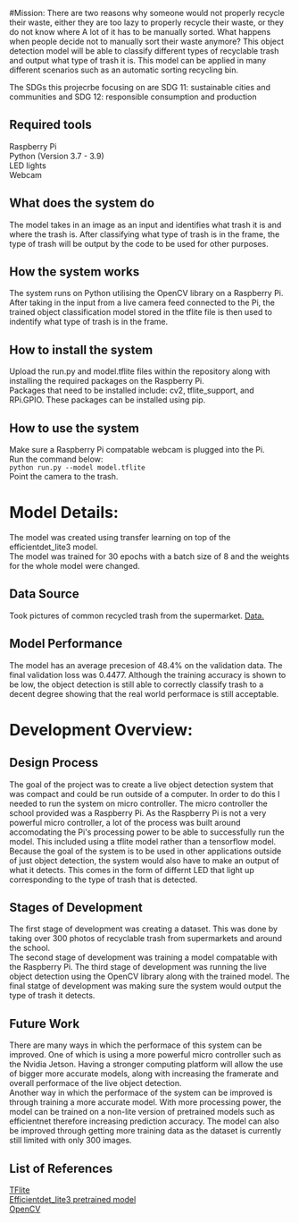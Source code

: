#Mission:
There are two reasons why someone would not properly recycle their waste, either they are too lazy to properly recycle their waste, or they do not know where A lot of it has to be manually sorted. What happens when people decide not to manually sort their waste anymore? This object detection model will be able to classify different types of recyclable trash and output what type of trash it is. This model can be applied in many different scenarios such as an automatic sorting recycling bin.

The SDGs this projecrbe focusing on are SDG 11: sustainable cities and communities and SDG 12: responsible consumption and production

## Required tools
Raspberry Pi <br> 
Python (Version 3.7 - 3.9) <br>
LED lights <br> 
Webcam <br> 

## What does the system do
The model takes in an image as an input and identifies what trash it is and where the trash is. After classifying what type of trash is in the frame, the type of trash will be output by the code to be used for other purposes.  

## How the system works  
The system runs on Python utilising the OpenCV library on a Raspberry Pi. After taking in the input from a live camera feed connected to the Pi, the trained object classification model stored in the tflite file is then used to indentify what type of trash is in the frame.   

## How to install the system
Upload the run.py and model.tflite files within the repository along with installing the required packages on the Raspberry Pi.  
Packages that need to be installed include: cv2, tflite_support, and RPi.GPIO. These packages can be installed using pip.  

## How to use the system
Make sure a Raspberry Pi compatable webcam is plugged into the Pi.  
Run the command below:  
`python run.py --model model.tflite`  
Point the camera to the trash.

# Model Details:
The model was created using transfer learning on top of the efficientdet_lite3 model.  
The model was trained for 30 epochs with a batch size of 8 and the weights for the whole model were changed.  

## Data Source
Took pictures of common recycled trash from the supermarket.
[Data.](https://drive.google.com/drive/folders/1UmpN3HiBLTDrQucEYZQCulAUr62JJf89?usp=sharing)

## Model Performance
The model has an average precesion of 48.4% on the validation data. The final validation loss was 0.4477. Although the training accuracy is shown to be low, the object detection is still able to correctly classify trash to a decent degree showing that the real world performace is still acceptable.


# Development Overview:

## Design Process
The goal of the project was to create a live object detection system that was compact and could be run outside of a computer. In order to do this I needed to run the system on micro controller. The micro controller the school provided was a Raspberry Pi. As the Raspberry Pi is not a very powerful micro controller, a lot of the process was built around accomodating the Pi's processing power to be able to successfully run the model. This included using a tflite model rather than a tensorflow model. Because the goal of the system is to be used in other applications outside of just object detection, the system would also have to make an output of what it detects. This comes in the form of differnt LED that light up corresponding to the type of trash that is detected.

## Stages of Development
The first stage of development was creating a dataset. This was done by taking over 300 photos of recyclable trash from supermarkets and around the school.   
The second stage of development was training a model compatable with the Raspberry Pi. 
The third stage of development was running the live object detection using the OpenCV library along with the trained model.
The final statge of development was making sure the system would output the type of trash it detects.

## Future Work
There are many ways in which the performace of this system can be improved. One of which is using a more powerful micro controller such as the Nvidia Jetson. Having a stronger computing platform will allow the use of bigger more accurate models, along with increasing the framerate and overall performace of the live object detection.  
Another way in which the performace of the system can be improved is through training a more accurate model. With more processing power, the model can be trained on a non-lite version of pretrained models such as efficientnet therefore increasing prediction accuracy. The model can also be improved through getting more training data as the dataset is currently still limited with only 300 images.

## List of References

[TFlite](https://www.tensorflow.org/lite/api_docs)  
[Efficientdet_lite3 pretrained model](https://www.tensorflow.org/lite/api_docs/python/tflite_model_maker/object_detector/EfficientDetLite3Spec)  
[OpenCV](https://docs.opencv.org/4.x/index.html)
